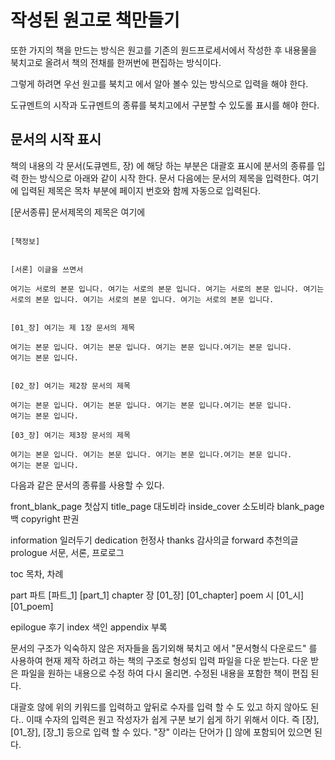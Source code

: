 # 작성된 원고로 책만들기

또한 가지의 책을 만드는 방식은 원고를 기존의 원드프로세서에서 작성한 후 내용물을 북치고로 올려서 책의 전채를 한꺼번에 편집하는 방식이다.

그렇게 하려면 우선 원고를 북치고 에서 알아 볼수 있는 방식으로 입력을 해야 한다.

도규멘트의 시작과 도규멘트의 종류를 북치고에서  구분할 수 있도롤 표시를 해야 한다.


## 문서의 시작 표시

책의 내용의 각 문서(도큐멘트, 장) 에 해당 하는 부분은 대괄호 표시에 분서의 종류를 입력 한는 방식으로 아래와 같이 시작 한다. 문서 다음에는 문서의 제목을 입력한다. 여기에 입력된 제목은 목차 부분에 페이지 번호와 함께 자동으로 입력된다.

[문서종류] 문서제목의 제목은 여기에


```

[책정보]


[서론] 이글을 쓰면서

여기는 서로의 본문 입니다. 여기는 서로의 본문 입니다. 여기는 서로의 본문 입니다. 여기는 서로의 본문 입니다. 여기는 서로의 본문 입니다. 여기는 서로의 본문 입니다.


[01_장] 여기는 제 1장 문서의 제목

여기는 본문 입니다. 여기는 본문 입니다. 여기는 본문 입니다.여기는 본문 입니다.
여기는 본문 입니다. 


[02_장] 여기는 제2장 문서의 제목

여기는 본문 입니다. 여기는 본문 입니다. 여기는 본문 입니다.여기는 본문 입니다.
여기는 본문 입니다. 

[03_장] 여기는 제3장 문서의 제목

여기는 본문 입니다. 여기는 본문 입니다. 여기는 본문 입니다.여기는 본문 입니다.
여기는 본문 입니다. 

```


다음과 같은 문서의 종류를 사용할 수 있다.

front_blank_page    첫삽지
title_page          대도비라
inside_cover        소도비라
blank_page          백
copyright           판권

information         일러두기
dedication          헌정사
thanks              감사의글
forward             추천의글
prologue            서문, 서론, 프로로그

toc                 목차, 차례

part                파트 [파트_1] [part_1]
chapter             장 [01_장] [01_chapter]
poem                시 [01_시] [01_poem]

epilogue            후기
index               색인
appendix            부록


문서의 구조가 익숙하지 않은 저자들을 돕기외해 북치고 에서 "문서형식 다운로드" 를 사용하여 현재 제작 하려고 하는 책의 구조로 형성되 입력 파일을 다운 받는다. 다운 받은 파일을 원하는 내용으로 수정 하여 다시 올리면. 수정된 내용을 포함한 책이 편집 된다.

대괄호 않에 위의 키워드를 입력하고 앞뒤로 수자를 입력 할 수 도 있고 하지 않아도 된다.. 이때 수자의 입력은 원고 작성자가 쉽게 구분 보기 쉽게 하기 위해서 이다.
즉
[장], [01_장], [장_1] 등으로 입력 할 수 있다. "장" 이라는 단어가 [] 않에 포함되어 있으면 된다.